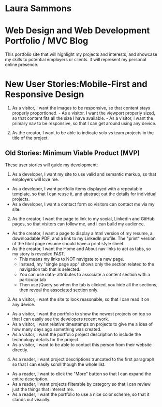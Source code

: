 # Laura Sammons
# Web Design and Web Development Portfolio / MVC Blog
This portfolio site that will highlight my projects and  interests, and showcase my skills to potential employers or clients. It will represent my personal online presence.

# New User Stories:Mobile-First and Responsive Design
  1. As a visitor, I want the images to be responsive, so that content stays properly proportioned.
    - As a visitor, I want the viewport properly sized, so that content fits all the size I have available.
    - As a visitor, I want the primary nav to be responsive, so that I can get around using any device.

  2. As the creator, I want to be able to indicate solo vs team projects in the title of the project. 



## Old Stories: Minimum Viable Product (MVP)
These user stories will guide my development:
 1. As a developer, I want my site to use valid and semantic markup, so that employers will love me.
  - As a developer, I want portfolio items displayed with a repeatable template, so that I can reuse it, and abstract out the details for individual projects.
  - As a developer, I want a contact form so visitors can contact me via my site.
 2. As the creator, I want the page to link to my social, LinkedIn and GitHub pages, so that visitors can follow me, and I can build my audience.
  - As the creator, I want a page to display a html version of my resume, a downloadable PDF, and a link to my LinkedIn profile.   The "print" version of the html page resume should have a print style sheet.
  - As the creator, I want the Home and About nav links to act as tabs, so my story is revealed FAST.
    - This means my links to NOT navigate to a new page.
    - Instead, my "single page app" shows only the section related to the navigation tab that is selected.
    - You can use data- attributes to associate a content section with a particular tab
    - Then use jQuery so when the tab is clicked, you hide all the sections, then reveal the associated section only.
 3. As a visitor, I want the site to look reasonable, so that I can read it on any device.
  - As a visitor, I want the portfolio to show the newest projects on top so that I can easily see the developers recent work.
  - As a visitor, I want relative timestamps on projects to give me a idea of how many days ago something was created.
  - As a visitor, I want the portfolio project description to include the technology details for the project.
  - As a visitor, I want to be able to contact this person from their website directly.
4.  As a reader, I want project descriptions truncated to the first paragraph so that I can easily scroll though the whole list.
  - As a reader, I want to click the "More" button so that I can expand the entire description.
  - As a reader, I want projects filterable by category so that I can review just the things that interest me.
  - As a reader, I want the portfolio to use a nice color scheme, so that it stands out visually.                             
